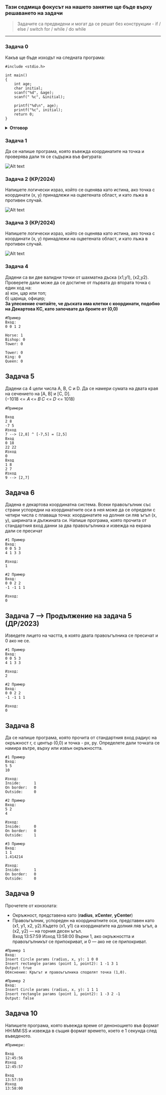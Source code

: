 ### Тази седмица фокусът на нашето занятие ще бъде върху решаването на задачи
> Задачите са предвидени и могат да се решат без конструкции - if / else / switch for / while / do while
---

### Задача 0
Какъв ще бъде изходът на следната програма: 
~~~
#include <stdio.h>

int main()
{
    int age;
    char initial;
    scanf("%d", &age);
    scanf(" %c", &initial);
    
    printf("%d\n", age);
    printf("%c", initial);
    return 0;
}
~~~

<details><summary><b>Отговор</b></summary> 
<p>

```c
// вторият scanf() прочита остатъчния '\n' символ от въвеждането на числото
#include <stdio.h>

int main()
{
    int age;
    char initial;
    scanf("%d", &age);
    // Поставяйки интервал пред %c караме scanf() да пропусне whitespace символи (space/tab/newline)
    scanf(" %c", &initial);
    
    printf("%d\n", age);
    printf("%c", initial);
    return 0;
}
```
</p>
</details>

### Задача 1
Да се напише програма, която въвежда координатите на точка и
проверява дали тя се съдържа във фигурата:  

![Alt text](images/zadacha.png)

### Задача 2 (КР/2024)  
Напишете логически израз, който се оценява като истина, ако точка с
координати (x, y) принадлежи на оцветената област, и като лъжа в
противен случай. 

![Alt text](images/zadacha2.png)

### Задача 3 (КР/2024)
Напишете логически израз, който се оценява като истина, ако точка с
координати (x, y) принадлежи на оцветената област, и като лъжа в
противен случай. 

![Alt text](images/zadacha3.png)

### Задача 4
Дадени са ви две валидни точки от шахматна дъска (x1,y1), (x2,y2). Проверете дали може да се достигне от първата до втората точка с един ход на:  
а) кон, цар или топ;  
б) царица, офицер;  
**За улеснение считайте, че дъската има клетки с координати, подобно на Декартова КС, като започвате да броите от (0,0)**  

~~~
#Пример
Вход:
0 0 1 2

Horse: 1
Bishop: 0
Tower: 0

Tower: 0
King: 0
Queen: 0
~~~

## Задача 5
Дадени са 4 цели числа A, B, C и D. Да се намери сумата на двата края на сечението на [A, B] и [C, D].  
(−1018 <= 𝐴 <= 𝐵  𝐶 <= 𝐷 <= 1018)

~~~
#Примери

Вход  
2 8  
-7 5  
Изход  
7 --> [2,8] ^ [-7,5] = [2,5] 
Вход  
0 18  
22 22  
Изход  
0
Вход  
1 8  
2 7
Изход  
9 --> [2,7]
~~~

## Задача 6
Дадена е декартова координатна система. Всеки правоъгълник със страни успоредни на координатните оси в нея може да се определи с четири числа с плаваща точка: координатите на долния си ляв ъгъл (x, y), ширината и дължината си. Напише програма, която прочита от стандартния вход данни за два правоъгълника и извежда на екрана дали се пресичат

~~~
#1 Пример
Вход:
0 0 5 3
4 1 3 3

Изход:
1

#2 Пример
Вход:
0 0 2 2
-1 -1 1 1

Изход:
0
~~~

## Задача 7 --> Продължение на задача 5 (ДР/2023)
Изведете лицето на частта, в която двата правоъгълника се пресичат и 0 ако не се.

~~~
#1 Пример
Вход:
0 0 5 3
4 1 3 3

Изход:
2

#2 Пример
Вход:
0 0 2 2
-1 -1 1 1

Изход:
0
~~~

## Задача 8  
Да се напише програма, която прочита от стандартния вход радиус на окръжност r, с център (0,0) и точка - px, py. Определете дали точката се намира вътре, върху или извън окръжността.  

~~~
#1 Пример
Вход:
5 5
10

Изход:
Inside:      1
On border:   0
Outside:     0

#2 Пример
Вход:
5 2
4

Изход:
Inside:      0
On border:   0
Outside:     1

#3 Пример
Вход:
1 1
1.414214

Изход:
Inside:      1
On border:   0
Outside:     0
~~~

## Задача 9
Прочетете от конзолата:  
  - Окръжност, представена като (**radius**, **xCenter**, **yCenter**)  
  - Правоъгълник, успореден на координатните оси, представен като (x1, y1, x2, y2).Където (x1, y1) са                  координатите на долния ляв ъгъл, а (x2, y2) — на горния десен ъгъл.  
Вход
13:57:59
Изход
13:58:00
Върни 1, ако окръжността и правоъгълникът се припокриват, и 0 — ако не се припокриват.

~~~
#Пример 1
Вход:
Insert Circle params (radius, x, y): 1 0 0
Insert rectangle params (point 1, point2): 1 -1 3 1
Output: true
Обяснение: Кръгът и правоъгълника споделят точка (1,0).

#Пример 2
Вход:
Insert Circle params (radius, x, y): 1 1 1
Insert rectangle params (point 1, point2): 1 -3 2 -1
Output: false
~~~

## Задача 10  
Напишете програма, която въвежда време от денонощието във формат HH:MM:SS и извежда в същия формат
времето, което е 1 секунда след въведеното.

~~~
#Примери:  

Вход  
12:45:56  
Изход  
12:45:57  

Вход   
13:57:59  
Изход  
13:58:00  
~~~
















